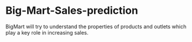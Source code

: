 # Big-Mart-Sales-prediction
BigMart will try to understand the properties of products and outlets which play a key role in increasing sales.
